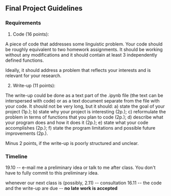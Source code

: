 ## Final Project Guidelines

### Requirements

1. Code (16 points):

A piece of code that addresses some linguistic problem. Your code should be roughly equivalent to two homework assignments.
It should be working without any modifications and it should contain at least 3 independently defined functions. 

Ideally, it should address a problem that reflects your interests and is relevant for your research.

2. Write-up (11 points):

The write-up could be done as a text part of the .ipynb file (the text can be interspersed with code) or as a text document separate from the file with your code.
It should not be very long, but it should: a) state the goal of your project (1p.); b) state why your project is interesting (2p.);
c) reformulate the problem in terms of functions that you plan to code (2p.); d) describe what your program does and how it does it (2p.);
e) state what your code accomplishes (2p.); f) state the program limitations and possible future improvements (2p.).

Minus 2 points, if the write-up is poorly structured and unclear.

### Timeline

19.10 -- e-mail me a preliminary idea or talk to me after class. You don't have to fully commit to this preliminary idea.

whenever our next class is (possibly, 2.11) -- consultation
16.11 -- the code and the write-up are due -- **no late work is accepted**

